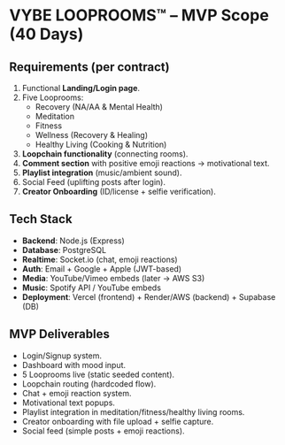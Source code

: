 # VYBE LOOPROOMS™ – MVP Scope (40 Days)

## Requirements (per contract)
1. Functional **Landing/Login page**.
2. Five Looprooms:
   - Recovery (NA/AA & Mental Health)
   - Meditation
   - Fitness
   - Wellness (Recovery & Healing)
   - Healthy Living (Cooking & Nutrition)
3. **Loopchain functionality** (connecting rooms).
4. **Comment section** with positive emoji reactions → motivational text.
5. **Playlist integration** (music/ambient sound).
6. Social Feed (uplifting posts after login).
7. **Creator Onboarding** (ID/license + selfie verification).

## Tech Stack
- **Backend**: Node.js (Express)
- **Database**: PostgreSQL
- **Realtime**: Socket.io (chat, emoji reactions)
- **Auth**: Email + Google + Apple (JWT-based)
- **Media**: YouTube/Vimeo embeds (later → AWS S3)
- **Music**: Spotify API / YouTube embeds
- **Deployment**: Vercel (frontend) + Render/AWS (backend) + Supabase (DB)

## MVP Deliverables
- Login/Signup system.
- Dashboard with mood input.
- 5 Looprooms live (static seeded content).
- Loopchain routing (hardcoded flow).
- Chat + emoji reaction system.
- Motivational text popups.
- Playlist integration in meditation/fitness/healthy living rooms.
- Creator onboarding with file upload + selfie capture.
- Social feed (simple posts + emoji reactions).
